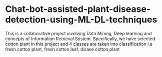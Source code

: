 # Chat-bot-assisted-plant-disease-detection-using-ML-DL-techniques
This is a collaborative project involving Data Mining, Deep learning and concepts of Information Retrieval System. Specifically, we have selected cotton plant in this project and 4 classes are taken into classification i.e fresh cotton plant, fresh cotton leaf, disase cotton plant
